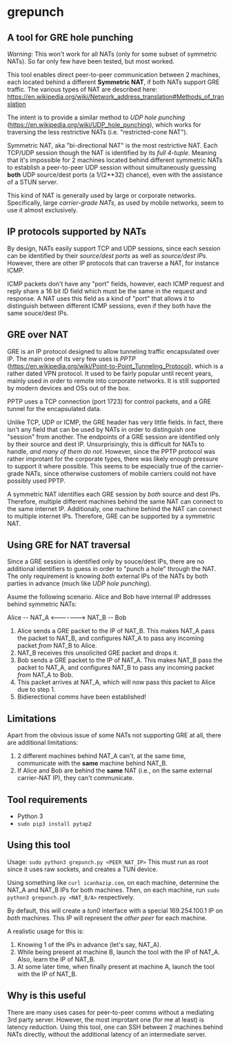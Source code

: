 # grepunch
## A tool for GRE hole punching

_Warning_: This won't work for all NATs (only for some subset of symmetric NATs). So far only few have been tested, but most worked.

This tool enables direct peer-to-peer communication between 2 machines, each located behind a different **Symmetric NAT**, if both NATs support GRE traffic.
The various types of NAT are described here: https://en.wikipedia.org/wiki/Network_address_translation#Methods_of_translation

The intent is to provide a similar method to _UDP hole punching_ (https://en.wikipedia.org/wiki/UDP_hole_punching), which works for traversing the less restrictive NATs (i.e. "restricted-cone NAT").

Symmetric NAT, aka "bi-directional NAT" is the most restrictive NAT. Each TCP/UDP session though the NAT is identified by its _full 4-tuple_. Meaning that it's impossible for 2 machines located behind different symmetric NATs to establish a peer-to-peer UDP session without simultaneously guessing **both** UDP source/dest ports (a 1/(2**32) chance), even with the assistance of a STUN server.

This kind of NAT is generally used by large or corporate networks. Specifically, large _carrier-grade NATs_, as used by mobile networks, seem to use it almost exclusively.

## IP protocols supported by NATs

By design, NATs easily support TCP and UDP sessions, since each session can be identified by their _source/dest ports_ as well as _source/dest IPs_. However, there are other IP protocols that can traverse a NAT, for instance ICMP.

ICMP packets don't have any "port" fields, however, each ICMP request and reply share a 16 bit ID field which must be the same in the request and response. A NAT uses this field as a kind of "port" that allows it to distinguish between different ICMP sessions, even if they both have the same souce/dest IPs.

## GRE over NAT

GRE is an IP protocol designed to allow tunneling traffic encapsulated over IP. The main one of its very few uses is _PPTP_ (https://en.wikipedia.org/wiki/Point-to-Point_Tunneling_Protocol), which is a rather dated VPN protocol. It used to be fairly popular until recent years, mainly used in order to remote into corporate networks. It is still supported by modern devices and OSs out of the box.

PPTP uses a TCP connection (port 1723) for control packets, and a GRE tunnel for the encapsulated data. 

Unlike TCP, UDP or ICMP, the GRE header has very little fields. In fact, there isn't any field that can be used by NATs in order to distinguish one "session" from another. The endpoints of a GRE session are identified only by their source and dest IP. Unsurprisingly, this is difficult for NATs to handle, _and many of them do not_.
However, since the PPTP protocol was rather improtant for the corporate types, there was likely enough pressure to support it where possible. This seems to be especially true of the carrier-grade NATs, since otherwise customers of mobile carriers could not have possibly used PPTP.

A symmetric NAT identifies each GRE session by _both_ source and dest IPs. Therefore, multiple different machines behind the same NAT can connect to the same internet IP. Additionaly, one machine behind the NAT can connect to multiple internet IPs. Therefore, GRE can be supported by a symmetric NAT.

## Using GRE for NAT traversal

Since a GRE session is identified only by souce/dest IPs, there are no additional identifiers to guess in order to "punch a hole" through the NAT. The only requirement is knowing *both* external IPs of the NATs by both parties in advance (much like _UDP hole punching_).

Asume the following scenario. Alice and Bob have internal IP addresses behind symmetric NATs:

Alice -- NAT_A <-------> NAT_B -- Bob

1) Alice sends a GRE packet to the IP of NAT_B. This makes NAT_A pass the packet to NAT_B, and configures NAT_A to pass any incoming packet _from_ NAT_B to Alice.
2) NAT_B receives this unsolicited GRE packet and drops it.
3) Bob sends a GRE packet to the IP of NAT_A. This makes NAT_B pass the packet to NAT_A, and configures NAT_B to pass any incoming packet _from_ NAT_A to Bob.
4) This packet arrives at NAT_A, which will now pass this packet to Alice due to step 1.
5) Bidierectional comms have been established!

## Limitations

Apart from the obvious issue of some NATs not supporting GRE at all, there are additional limitations:
1) 2 different machines behind NAT_A can't, at the same time, communicate with the **same** machine behind NAT_B.
2) If Alice and Bob are behind the **same** NAT (i.e., on the same external carrier-NAT IP), they can't communicate.

## Tool requirements

* Python 3
* `sudo pip3 install pytap2`

## Using this tool

Usage: `sudo python3 grepunch.py <PEER_NAT_IP>`
This must run as root since it uses raw sockets, and creates a TUN device.

Using something like `curl icanhazip.com`, on each machine, determine the NAT_A and NAT_B IPs for both machines. Then, on each machine, run `sudo python3 grepunch.py <NAT_B/A>` respectively.

By default, this will create a _tun0_ interface with a special 169.254.100.1 IP on *both* machines. This IP will represent the *other peer* for each machine. 

A realistic usage for this is:
1) Knowing 1 of the IPs in advance (let's say, NAT_A).
2) While being present at machine B, launch the tool with the IP of NAT_A. Also, learn the IP of NAT_B.
3) At some later time, when finally present at machine A, launch the tool with the IP of NAT_B.

## Why is this useful

There are many uses cases for peer-to-peer comms without a mediating 3rd party server. However, the most improtant one (for me at least) is latency reduction. Using this tool, one can SSH between 2 machines behind NATs directly, without the additional latency of an intermediate server.
